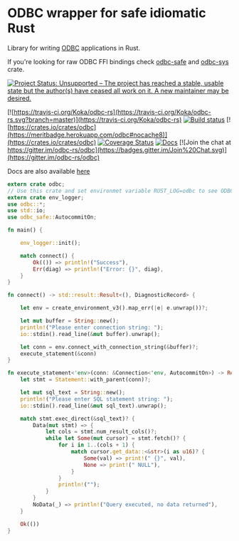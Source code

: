 # ODBC wrapper for safe idiomatic Rust

Library for writing [ODBC](https://msdn.microsoft.com/en-us/library/ms710154.aspx) applications in Rust.

If you're looking for raw ODBC FFI bindings check [odbc-safe](https://github.com/pacman82/odbc-safe) and [odbc-sys](https://github.com/pacman82/odbc-sys) crate.

[![Project Status: Unsupported – The project has reached a stable, usable state but the author(s) have ceased all work on it. A new maintainer may be desired.](https://www.repostatus.org/badges/latest/unsupported.svg)](https://www.repostatus.org/#unsupported)

[![https://travis-ci.org/Koka/odbc-rs](https://travis-ci.org/Koka/odbc-rs.svg?branch=master)](https://travis-ci.org/Koka/odbc-rs)
[![Build status](https://ci.appveyor.com/api/projects/status/45ovhoic0wg7mnv5/branch/master?svg=true)](https://ci.appveyor.com/project/Koka/odbc-rs/branch/master)
[![https://crates.io/crates/odbc](https://meritbadge.herokuapp.com/odbc#nocache8)](https://crates.io/crates/odbc)
[![Coverage Status](https://coveralls.io/repos/github/Koka/odbc-rs/badge.svg)](https://coveralls.io/github/Koka/odbc-rs)
[![Docs](https://docs.rs/odbc/badge.svg)](https://docs.rs/odbc)
[![Join the chat at https://gitter.im/odbc-rs/odbc](https://badges.gitter.im/Join%20Chat.svg)](https://gitter.im/odbc-rs/odbc)

Docs are also available [here](http://koka.github.io/odbc-rs/odbc/)

```rust
extern crate odbc;
// Use this crate and set environmet variable RUST_LOG=odbc to see ODBC warnings
extern crate env_logger;
use odbc::*;
use std::io;
use odbc_safe::AutocommitOn;

fn main() {

    env_logger::init();

    match connect() {
        Ok(()) => println!("Success"),
        Err(diag) => println!("Error: {}", diag),
    }
}

fn connect() -> std::result::Result<(), DiagnosticRecord> {

    let env = create_environment_v3().map_err(|e| e.unwrap())?;

    let mut buffer = String::new();
    println!("Please enter connection string: ");
    io::stdin().read_line(&mut buffer).unwrap();

    let conn = env.connect_with_connection_string(&buffer)?;
    execute_statement(&conn)
}

fn execute_statement<'env>(conn: &Connection<'env, AutocommitOn>) -> Result<()> {
    let stmt = Statement::with_parent(conn)?;

    let mut sql_text = String::new();
    println!("Please enter SQL statement string: ");
    io::stdin().read_line(&mut sql_text).unwrap();

    match stmt.exec_direct(&sql_text)? {
        Data(mut stmt) => {
            let cols = stmt.num_result_cols()?;
            while let Some(mut cursor) = stmt.fetch()? {
                for i in 1..(cols + 1) {
                    match cursor.get_data::<&str>(i as u16)? {
                        Some(val) => print!(" {}", val),
                        None => print!(" NULL"),
                    }
                }
                println!("");
            }
        }
        NoData(_) => println!("Query executed, no data returned"),
    }

    Ok(())
}

```
